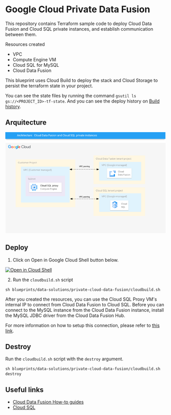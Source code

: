 # Google Cloud Private Data Fusion

This repository contains Terraform sample code to deploy Cloud Data Fusion and Cloud SQL private instances, and establish communication between them.

Resources created
- VPC
- Compute Engine VM
- Cloud SQL for MySQL
- Cloud Data Fusion

This blueprint uses Cloud Build to deploy the stack and Cloud Storage to persist the terraform state in your project.

You can see the state files by running the command `gsutil ls gs://<PROJECT_ID>-tf-state`.
And you can see the deploy history on [Build history](https://console.cloud.google.com/cloud-build/builds).

## Arquitecture
![diagram](diagram.png)

## Deploy

1. Click on Open in Google Cloud Shell button below.
<a href="https://ssh.cloud.google.com/cloudshell/editor?shellonly=true&cloudshell_git_repo=https://github.com/GoogleCloudPlatform/cloud-foundation-fabric" target="_new">
    <img alt="Open in Cloud Shell" src="https://gstatic.com/cloudssh/images/open-btn.svg">
</a>

2. Run the `cloudbuild.sh` script
```
sh blueprints/data-solutions/private-cloud-data-fusion/cloudbuild.sh
```

After you created the resources, you can use the Cloud SQL Proxy VM's internal IP to connect from Cloud Data Fusion to Cloud SQL. Before you can connect to the MySQL instance from the Cloud Data Fusion instance, install the MySQL JDBC driver from the Cloud Data Fusion Hub.

For more information on how to setup this connection, please refer to [this link](https://cloud.google.com/data-fusion/docs/how-to/connect-to-cloud-sql-source).

## Destroy

Run the `cloudbuild.sh` script with the `destroy` argument.
```
sh blueprints/data-solutions/private-cloud-data-fusion/cloudbuild.sh destroy
```

## Useful links
- [Cloud Data Fusion How-to guides](https://cloud.google.com/data-fusion/docs/how-to)
- [Cloud SQL](https://cloud.google.com/sql)
